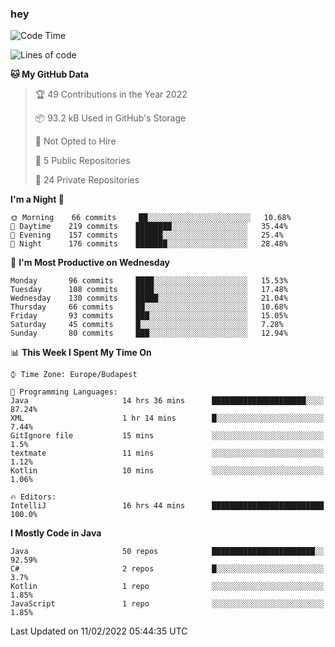 ### hey

<!--START_SECTION:waka-->
![Code Time](http://img.shields.io/badge/Code%20Time-534%20hrs%2032%20mins-blue)

![Lines of code](https://img.shields.io/badge/From%20Hello%20World%20I%27ve%20Written-438%20Thousand%20lines%20of%20code-blue)

**🐱 My GitHub Data** 

> 🏆 49 Contributions in the Year 2022
 > 
> 📦 93.2 kB Used in GitHub's Storage 
 > 
> 🚫 Not Opted to Hire
 > 
> 📜 5 Public Repositories 
 > 
> 🔑 24 Private Repositories  
 > 
**I'm a Night 🦉** 

```text
🌞 Morning    66 commits     ██░░░░░░░░░░░░░░░░░░░░░░░   10.68% 
🌆 Daytime    219 commits    ████████░░░░░░░░░░░░░░░░░   35.44% 
🌃 Evening    157 commits    ██████░░░░░░░░░░░░░░░░░░░   25.4% 
🌙 Night      176 commits    ███████░░░░░░░░░░░░░░░░░░   28.48%

```
📅 **I'm Most Productive on Wednesday** 

```text
Monday       96 commits     ████░░░░░░░░░░░░░░░░░░░░░   15.53% 
Tuesday      108 commits    ████░░░░░░░░░░░░░░░░░░░░░   17.48% 
Wednesday    130 commits    █████░░░░░░░░░░░░░░░░░░░░   21.04% 
Thursday     66 commits     ██░░░░░░░░░░░░░░░░░░░░░░░   10.68% 
Friday       93 commits     ███░░░░░░░░░░░░░░░░░░░░░░   15.05% 
Saturday     45 commits     █░░░░░░░░░░░░░░░░░░░░░░░░   7.28% 
Sunday       80 commits     ███░░░░░░░░░░░░░░░░░░░░░░   12.94%

```


📊 **This Week I Spent My Time On** 

```text
⌚︎ Time Zone: Europe/Budapest

💬 Programming Languages: 
Java                     14 hrs 36 mins      █████████████████████░░░░   87.24% 
XML                      1 hr 14 mins        █░░░░░░░░░░░░░░░░░░░░░░░░   7.44% 
GitIgnore file           15 mins             ░░░░░░░░░░░░░░░░░░░░░░░░░   1.5% 
textmate                 11 mins             ░░░░░░░░░░░░░░░░░░░░░░░░░   1.12% 
Kotlin                   10 mins             ░░░░░░░░░░░░░░░░░░░░░░░░░   1.06%

🔥 Editors: 
IntelliJ                 16 hrs 44 mins      █████████████████████████   100.0%

```

**I Mostly Code in Java** 

```text
Java                     50 repos            ███████████████████████░░   92.59% 
C#                       2 repos             █░░░░░░░░░░░░░░░░░░░░░░░░   3.7% 
Kotlin                   1 repo              ░░░░░░░░░░░░░░░░░░░░░░░░░   1.85% 
JavaScript               1 repo              ░░░░░░░░░░░░░░░░░░░░░░░░░   1.85%

```



 Last Updated on 11/02/2022 05:44:35 UTC
<!--END_SECTION:waka-->
